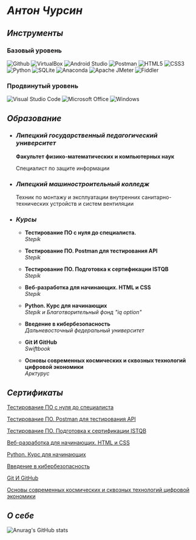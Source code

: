 # ***Антон Чурсин***

## ***Инструменты***
### **Базовый уровень**
![Github](https://img.shields.io/badge/Github-181717?style=for-the-badge&logo=github&logoColor=white)
![VirtualBox](https://img.shields.io/badge/virtualbox-183A61?style=for-the-badge&logo=virtualbox&logoColor=white)
![Android Studio](https://img.shields.io/badge/android%20studio-0078D6?style=for-the-badge&logo=androidstudio&logoColor=green)
![Postman](https://img.shields.io/badge/postman-FF6C37?style=for-the-badge&logo=postman&logoColor=white)
![HTML5](https://img.shields.io/badge/HTML5-E34F26?style=for-the-badge&logo=HTML5&logoColor=white)
![CSS3](https://img.shields.io/badge/css3-1572B6?style=for-the-badge&logo=css3&logoColor=white)
![Python](https://img.shields.io/badge/python-3776AB?style=for-the-badge&logo=python&logoColor=yellow)
![SQLite](https://img.shields.io/badge/sqlite-003B57?style=for-the-badge&logo=sqlite&logoColor=A6A9AA)
![Anaconda](https://img.shields.io/badge/anaconda-44A833?style=for-the-badge&logo=anaconda&logoColor=black)
![Apache JMeter](https://img.shields.io/badge/apache%20jmeter-D22128?style=for-the-badge&logo=apachejmeter&logoColor=white)
![Fiddler](https://img.shields.io/badge/Fiddler-green?style=for-the-badge&logo=fiddler&logoColor=white)

### **Продвинутый уровень**
![Visual Studio Code](https://img.shields.io/badge/visual%20studio%20code-007ACC?style=for-the-badge&logo=visualstudiocode&logoColor=black)
![Microsoft Office](https://img.shields.io/badge/ms%20office-D83B01?style=for-the-badge&logo=microsoftoffice&logoColor=black)
![Windows](https://img.shields.io/badge/windows-3DDC84?style=for-the-badge&logo=windows&logoColor=black)

## ***Образование***
+ ### ***Липецкий государственный педагогический университет***

  **Факультет физико-математических и компьютерных наук**

  Специалист по защите информации

+ ### ***Липецкий машиностроительный колледж***
  
  Техник по монтажу и эксплуатации внутренних санитарно-технических устройств и систем вентиляции

+ ### ***Курсы***

  - **Тестирование ПО с нуля до специалиста.**  
*Stepik*

  - **Тестирование ПО. Postman для тестирования API**  
*Stepik*

  - **Тестирование ПО. Подготовка к сертификации ISTQB**  
*Stepik*

  - **Веб-разработка для начинающих. HTML и CSS**  
*Stepik*

  - **Python. Курс для начинающих**  
*Stepik и Благотворительный фонд "iq option"*

  - **Введение в кибербезопасность**  
*Дальневосточный федеральный университет*

  - **Git И GitHub**  
*Swiftbook*

  - **Основы современных космических и сквозных технологий цифровой экономики**  
*Арктурус*

## ***Сертификаты***
[Тестирование ПО с нуля до специалиста](../main/Certificates/Тестирование%20ПО%20с%20нуля%20до%20специалиста.jpg)

[Тестирование ПО. Postman для тестирования API](../main/Certificates/Тестирование%20ПО.%20Postman%20для%20тестирования%20API.jpg)

[Тестирование ПО. Подготовка к сертификации ISTQB](../main/Certificates/Тестирование%20ПО.%20Подготовка%20к%20сертификации%20ISTQB.jpg)

[Веб-разработка для начинающих. HTML и CSS](../main/Certificates/Веб-разработка%20для%20начинающих.%20HTML%20и%20CSS.jpg)

[Python. Курс для начинающих](../main/Certificates/Python.%20Курс%20для%20начинающих.jpg)

[Введение в кибербезопасность](../main/Certificates/Введение%20в%20кибербезопасность.jpg)

[Git И GitHub](../main/Certificates/Изучаем%20Git%20И%20GitHub.jpg)

[Основы современных космических и сквозных технологий цифровой экономики](../main/Certificates/Основы%20современных%20космических%20и%20сквозных%20технологий%20цифровой%20экономики.jpg)

## ***О себе***

![Anurag's GitHub stats](https://github-readme-stats.vercel.app/api?username=N7KA&count_private=true&show_icons=true&theme=white&locale=ru&custom_title=Антон%20Чурсин.%20Статистика%20GitHub)